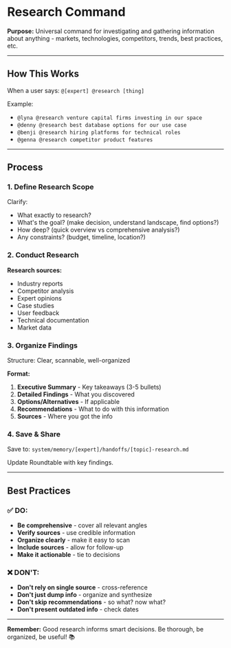 # Research Command

**Purpose:** Universal command for investigating and gathering information about anything - markets, technologies, competitors, trends, best practices, etc.

---

## How This Works

When a user says: `@[expert] @research [thing]`

Example:
- `@lyna @research venture capital firms investing in our space`
- `@denny @research best database options for our use case`
- `@benji @research hiring platforms for technical roles`
- `@genna @research competitor product features`

---

## Process

### 1. Define Research Scope

Clarify:
- What exactly to research?
- What's the goal? (make decision, understand landscape, find options?)
- How deep? (quick overview vs comprehensive analysis?)
- Any constraints? (budget, timeline, location?)

### 2. Conduct Research

**Research sources:**
- Industry reports
- Competitor analysis
- Expert opinions
- Case studies
- User feedback
- Technical documentation
- Market data

### 3. Organize Findings

Structure: Clear, scannable, well-organized

**Format:**
1. **Executive Summary** - Key takeaways (3-5 bullets)
2. **Detailed Findings** - What you discovered
3. **Options/Alternatives** - If applicable
4. **Recommendations** - What to do with this information
5. **Sources** - Where you got the info

### 4. Save & Share

Save to: `system/memory/[expert]/handoffs/[topic]-research.md`

Update Roundtable with key findings.

---

## Best Practices

### ✅ DO:
- **Be comprehensive** - cover all relevant angles
- **Verify sources** - use credible information
- **Organize clearly** - make it easy to scan
- **Include sources** - allow for follow-up
- **Make it actionable** - tie to decisions

### ❌ DON'T:
- **Don't rely on single source** - cross-reference
- **Don't just dump info** - organize and synthesize
- **Don't skip recommendations** - so what? now what?
- **Don't present outdated info** - check dates

---

**Remember:** Good research informs smart decisions. Be thorough, be organized, be useful! 📚


